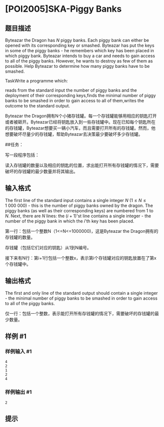 # [POI2005]SKA-Piggy Banks

## 题目描述

Byteazar the Dragon has $N$ piggy banks. Each piggy bank can either be opened with its corresponding key or smashed. Byteazar has put the keys in some of the piggy banks - he remembers which key has been placed in which piggy bank. Byteazar intends to buy a car and needs to gain access to all of the piggy banks. However, he wants to destroy as few of them as possible. Help Byteazar to determine how many piggy banks have to be smashed.

TaskWrite a programme which:

reads from the standard input the number of piggy banks and the deployment of their corresponding keys,finds the minimal number of piggy banks to be smashed in order to gain access to all of them,writes the outcome to the standard output.

Byteazar the Dragon拥有N个小猪存钱罐。每一个存钱罐能够用相应的钥匙打开或者被砸开。Byteazar已经将钥匙放入到一些存钱罐中。现在已知每个钥匙所在的存钱罐，Byteazar想要买一辆小汽车，而且需要打开所有的存钱罐。然而，他想要破坏尽量少的存钱罐，帮助Byteazar去决策最少要破坏多少存钱罐。

##任务：

写一段程序包括：

读入存钱罐的数量以及相应的钥匙的位置，求出能打开所有存钱罐的情况下，需要破坏的存钱罐的最少数量并将其输出。


## 输入格式

The first line of the standard input contains a single integer $N$ ($1\le N\le 1\ 000\ 000$) - this is the number of piggy banks owned by the dragon. The piggy banks (as well as their corresponding keys) are numbered from $1$ to $N$. Next, there are $N$ lines: the $(i+1)$'st line contains a single integer - the number of the piggy bank in which the $i$'th key has been placed.

第一行：包括一个整数N（1<=N<=1000000)，这是Byteazar the Dragon拥有的存钱罐的数量。

存钱罐（包括它们对应的钥匙）从1到N编号。

接下来有N行：第i+1行包括一个整数x，表示第i个存钱罐对应的钥匙放置在了第x个存钱罐中。


## 输出格式

The first and only line of the standard output should contain a single integer - the minimal number of piggy banks to be smashed in order to gain access to all of the piggy banks.

仅一行：包括一个整数，表示能打开所有存钱罐的情况下，需要破坏的存钱罐的最少数量。


## 样例 #1

### 样例输入 #1
```
4
2
1
2
4
```

### 样例输出 #1

```
2
```

## 提示


